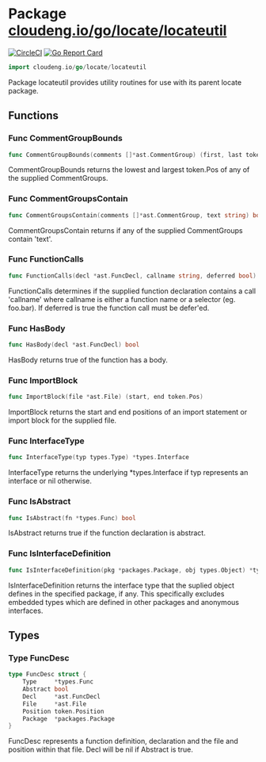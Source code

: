 # Package [cloudeng.io/go/locate/locateutil](https://pkg.go.dev/cloudeng.io/go/locate/locateutil?tab=doc)
[![CircleCI](https://circleci.com/gh/cloudengio/go.gotools.svg?style=svg)](https://circleci.com/gh/cloudengio/go.gotools) [![Go Report Card](https://goreportcard.com/badge/cloudeng.io/go/locate/locateutil)](https://goreportcard.com/report/cloudeng.io/go/locate/locateutil)

```go
import cloudeng.io/go/locate/locateutil
```

Package locateutil provides utility routines for use with its parent locate
package.

## Functions
### Func CommentGroupBounds
```go
func CommentGroupBounds(comments []*ast.CommentGroup) (first, last token.Pos)
```
CommentGroupBounds returns the lowest and largest token.Pos of any of the
supplied CommentGroups.

### Func CommentGroupsContain
```go
func CommentGroupsContain(comments []*ast.CommentGroup, text string) bool
```
CommentGroupsContain returns if any of the supplied CommentGroups contain
'text'.

### Func FunctionCalls
```go
func FunctionCalls(decl *ast.FuncDecl, callname string, deferred bool) []ast.Node
```
FunctionCalls determines if the supplied function declaration contains a
call 'callname' where callname is either a function name or a selector (eg.
foo.bar). If deferred is true the function call must be defer'ed.

### Func HasBody
```go
func HasBody(decl *ast.FuncDecl) bool
```
HasBody returns true of the function has a body.

### Func ImportBlock
```go
func ImportBlock(file *ast.File) (start, end token.Pos)
```
ImportBlock returns the start and end positions of an import statement or
import block for the supplied file.

### Func InterfaceType
```go
func InterfaceType(typ types.Type) *types.Interface
```
InterfaceType returns the underlying *types.Interface if typ represents an
interface or nil otherwise.

### Func IsAbstract
```go
func IsAbstract(fn *types.Func) bool
```
IsAbstract returns true if the function declaration is abstract.

### Func IsInterfaceDefinition
```go
func IsInterfaceDefinition(pkg *packages.Package, obj types.Object) *types.Interface
```
IsInterfaceDefinition returns the interface type that the suplied object
defines in the specified package, if any. This specifically excludes
embedded types which are defined in other packages and anonymous interfaces.



## Types
### Type FuncDesc
```go
type FuncDesc struct {
	Type     *types.Func
	Abstract bool
	Decl     *ast.FuncDecl
	File     *ast.File
	Position token.Position
	Package  *packages.Package
}
```
FuncDesc represents a function definition, declaration and the file and
position within that file. Decl will be nil if Abstract is true.



